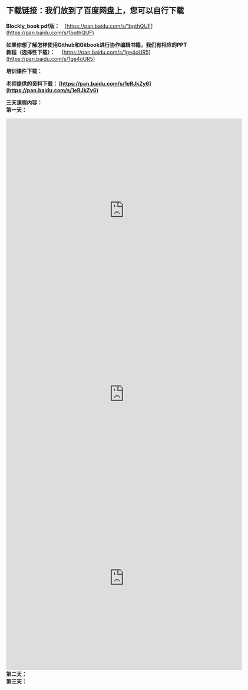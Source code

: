 ## 下载链接：我们放到了百度网盘上，您可以自行下载


<strong>Blockly_book pdf版：</strong>&emsp;[https://pan.baidu.com/s/1bpthQUF](https://pan.baidu.com/s/1bpthQUF)

<strong>如果你想了解怎样使用Github和Gitbook进行协作编辑书籍，我们有相应的PPT教程（选择性下载）：</strong>&emsp;
[https://pan.baidu.com/s/1ge4oUR5](https://pan.baidu.com/s/1ge4oUR5)

<strong>培训课件下载：<strong>

<strong>老师提供的资料下载：<strong>
[https://pan.baidu.com/s/1eRJkZy6](https://pan.baidu.com/s/1eRJkZy6)

<strong>三天课程内容：</strong><br>
第一天：
<center><iframe frameborder="0" width="640" height="498" src="https://v.qq.com/iframe/player.html?vid=i05098fww2f&tiny=0&auto=0" allowfullscreen></iframe></center>
<center><iframe frameborder="0" width="640" height="498" src="https://v.qq.com/iframe/player.html?vid=s0509cu0nzd&tiny=0&auto=0" allowfullscreen></iframe></center>
<center><iframe frameborder="0" width="640" height="498" src="https://v.qq.com/iframe/player.html?vid=b0509ou9phw&tiny=0&auto=0" allowfullscreen></iframe></center>
第二天：
<center></center>
<center></center>
第三天：
<center></center>